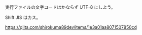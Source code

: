 実行ファイルの文字コードはかならず UTF-8 にしよう。

Shift JIS はカス。

https://qiita.com/shirokuma89dev/items/1e3a01aa8071507850cd
